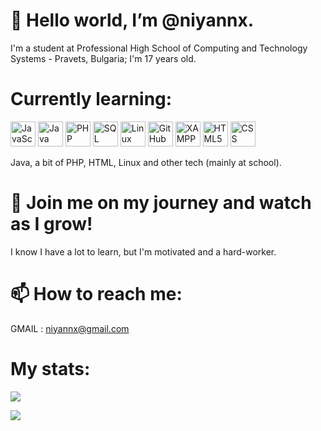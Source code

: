 # 👋 Hello world, I’m @niyannx.

I'm a student at Professional High School of Computing and Technology Systems - Pravets, Bulgaria;
I'm 17 years old.

# Currently learning:
<div class="things-im-learning-lol">
<img src="https://user-images.githubusercontent.com/80352675/169709263-c92f5fee-90ac-4853-81ea-98616106b1d5.png" alt="JavaScript" height="40" width="40">
<img src="https://user-images.githubusercontent.com/80352675/169709440-e5c8c2d7-3ad2-4cec-8b5c-c1b37304b394.png" alt="Java" height="40" width="40">
<img src="https://user-images.githubusercontent.com/80352675/169709492-d003b2fa-3c61-47c0-941c-8c60995cf15b.png" alt="PHP" height="40" width="40">
<img src="https://user-images.githubusercontent.com/80352675/169709531-e9614529-b903-4f64-b3dd-0da6954ece24.png" alt="SQL" height="40" width="40">
<img src="https://user-images.githubusercontent.com/80352675/169709782-297714bf-a955-42be-b08a-8dd811741f7f.png" alt="Linux" height="40" width="40">
<img src="https://user-images.githubusercontent.com/80352675/169709796-83909162-3625-4be4-8081-515aa2d318fe.png" alt="GitHub" height="40" width="40">
<img src="https://user-images.githubusercontent.com/80352675/169709657-4e4e7a62-c510-40d7-83ec-f8d830a418d7.png" alt="XAMPP" height="40" width="40">
<img src="https://user-images.githubusercontent.com/80352675/169709601-f37bfa76-76c7-4d75-9f48-36939b1d4f7c.png" alt="HTML5" height="40" width="40">
<img src="https://user-images.githubusercontent.com/80352675/169709675-ec50b6de-232d-4096-91e8-2491ccf41308.png" alt="CSS" height="40" width="40">
</div>


Java, a bit of PHP, HTML, Linux and other tech (mainly at school). 

# 👀 Join me on my journey and watch as I grow!
I know I have a lot to learn, but I'm motivated and a hard-worker.

# 📫 How to reach me:
GMAIL : [niyannx@gmail.com](mailto:niyannx@gmail.com)

# My stats:
![](https://github-readme-stats.vercel.app/api?username=niyannx&show_icons=true)


![](https://github-readme-stats.vercel.app/api/top-langs/?username=niyannx&theme=default&hide_border=true&include_all_commits=false&count_private=false&layout=compact)
